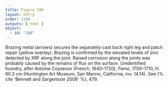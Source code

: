 ```yaml
---
title: Figure 188
layout: entry
order: 1188
outputs: [ html ]
object:
  - id: "188"
---
```


Brazing metal (arrows) secures the separately cast back right leg and patch repair (yellow overlay). Brazing is confirmed by the elevated levels of zinc detected by XRF along the joint. Raised corrosion along the joints was probably caused by the remains of flux on the surface. Unidentified foundry, after Antoine Coysevox (French, 1640–1720), *Fame*, 1700–1710, H. 60.3 cm (Huntington Art Museum, San Marino, California, inv. 14.14). See {% cite 'Bennett and Sargentson 2008' %}, 479.
